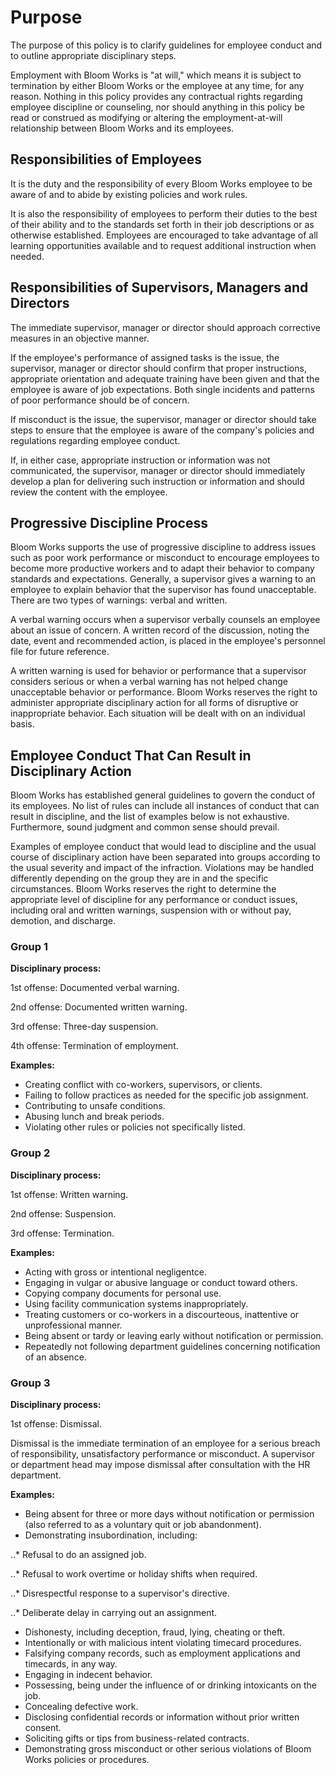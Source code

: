 # Purpose

The purpose of this policy is to clarify guidelines for employee conduct and to outline appropriate disciplinary steps.

Employment with Bloom Works is "at will," which means it is subject to termination by either Bloom Works or the employee at any time, for any reason. Nothing in this policy provides any contractual rights regarding employee discipline or counseling, nor should anything in this policy be read or construed as modifying or altering the employment-at-will relationship between Bloom Works and its employees.

## Responsibilities of Employees

It is the duty and the responsibility of every Bloom Works employee to be aware of and to abide by existing policies and work rules.

It is also the responsibility of employees to perform their duties to the best of their ability and to the standards set forth in their job descriptions or as otherwise established. Employees are encouraged to take advantage of all learning opportunities available and to request additional instruction when needed.

## Responsibilities of Supervisors, Managers and Directors

The immediate supervisor, manager or director should approach corrective measures in an objective manner.

If the employee's performance of assigned tasks is the issue, the supervisor, manager or director should confirm that proper instructions, appropriate orientation and adequate training have been given and that the employee is aware of job expectations. Both single incidents and patterns of poor performance should be of concern.

If misconduct is the issue, the supervisor, manager or director should take steps to ensure that the employee is aware of the company's policies and regulations regarding employee conduct.

If, in either case, appropriate instruction or information was not communicated, the supervisor, manager or director should immediately develop a plan for delivering such instruction or information and should review the content with the employee.

## Progressive Discipline Process

Bloom Works supports the use of progressive discipline to address issues such as poor work performance or misconduct to encourage employees to become more productive workers and to adapt their behavior to company standards and expectations. Generally, a supervisor gives a warning to an employee to explain behavior that the supervisor has found unacceptable. There are two types of warnings: verbal and written.

A verbal warning occurs when a supervisor verbally counsels an employee about an issue of concern. A written record of the discussion, noting the date, event and recommended action, is placed in the employee's personnel file for future reference.

A written warning is used for behavior or performance that a supervisor considers serious or when a verbal warning has not helped change unacceptable behavior or performance. 
Bloom Works reserves the right to administer appropriate disciplinary action for all forms of disruptive or inappropriate behavior. Each situation will be dealt with on an individual basis.

## Employee Conduct That Can Result in Disciplinary Action

Bloom Works has established general guidelines to govern the conduct of its employees. No list of rules can include all instances of conduct that can result in discipline, and the list of examples below is not exhaustive. Furthermore, sound judgment and common sense should prevail.

Examples of employee conduct that would lead to discipline and the usual course of disciplinary action have been separated into groups according to the usual severity and impact of the infraction. Violations may be handled differently depending on the group they are in and the specific circumstances. Bloom Works reserves the right to determine the appropriate level of discipline for any performance or conduct issues, including oral and written warnings, suspension with or without pay, demotion, and discharge.

### Group 1

**Disciplinary process:**

1st offense: Documented verbal warning. 

2nd offense: Documented written warning. 

3rd offense: Three-day suspension.

4th offense: Termination of employment.

**Examples:**

+ Creating conflict with co-workers, supervisors, or clients.
+ Failing to follow practices as needed for the specific job assignment.
+ Contributing to unsafe conditions.
+ Abusing lunch and break periods.
+ Violating other rules or policies not specifically listed.

### Group 2

**Disciplinary process:**

1st offense: Written warning. 

2nd offense: Suspension. 

3rd offense: Termination.

**Examples:**

+ Acting with gross or intentional negligentce.
+ Engaging in vulgar or abusive language or conduct toward others.
+ Copying company documents for personal use.
+ Using facility communication systems inappropriately.
+ Treating customers or co-workers in a discourteous, inattentive or unprofessional manner.
+ Being absent or tardy or leaving early without notification or permission.
+ Repeatedly not following department guidelines concerning notification of an absence.

### Group 3

**Disciplinary process:**

1st offense: Dismissal.

Dismissal is the immediate termination of an employee for a serious breach of responsibility, unsatisfactory performance or misconduct. A supervisor or department head may impose dismissal after consultation with the HR department.

**Examples:**

+ Being absent for three or more days without notification or permission (also referred to as a voluntary quit or job abandonment).
+ Demonstrating insubordination, including:

..* Refusal to do an assigned job.

..* Refusal to work overtime or holiday shifts when required.

..* Disrespectful response to a supervisor's directive.

..* Deliberate delay in carrying out an assignment.

+ Dishonesty, including deception, fraud, lying, cheating or theft.
+ Intentionally or with malicious intent violating timecard procedures.
+ Falsifying company records, such as employment applications and timecards, in any way.
+ Engaging in indecent behavior.
+ Possessing, being under the influence of or drinking intoxicants on the job.
+ Concealing defective work.
+ Disclosing confidential records or information without prior written consent.
+ Soliciting gifts or tips from business-related contracts.
+ Demonstrating gross misconduct or other serious violations of Bloom Works policies or procedures.

